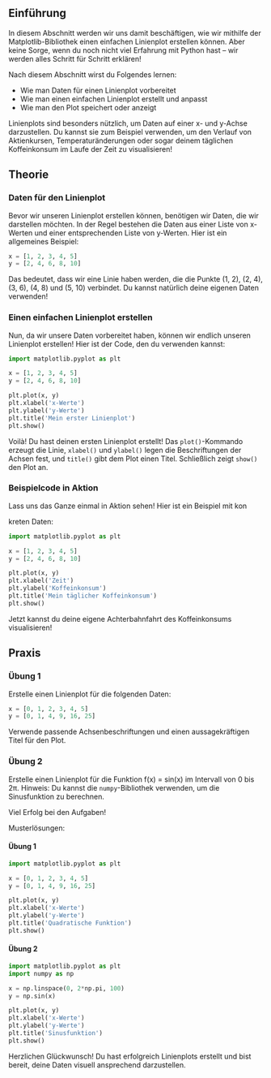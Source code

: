 ## Einführung
In diesem Abschnitt werden wir uns damit beschäftigen, wie wir mithilfe der Matplotlib-Bibliothek einen einfachen Linienplot erstellen können. Aber keine Sorge, wenn du noch nicht viel Erfahrung mit Python hast – wir werden alles Schritt für Schritt erklären!

Nach diesem Abschnitt wirst du Folgendes lernen:
- Wie man Daten für einen Linienplot vorbereitet
- Wie man einen einfachen Linienplot erstellt und anpasst
- Wie man den Plot speichert oder anzeigt

Linienplots sind besonders nützlich, um Daten auf einer x- und y-Achse darzustellen. Du kannst sie zum Beispiel verwenden, um den Verlauf von Aktienkursen, Temperaturänderungen oder sogar deinem täglichen Koffeinkonsum im Laufe der Zeit zu visualisieren!

## Theorie

### Daten für den Linienplot
Bevor wir unseren Linienplot erstellen können, benötigen wir Daten, die wir darstellen möchten. In der Regel bestehen die Daten aus einer Liste von x-Werten und einer entsprechenden Liste von y-Werten. Hier ist ein allgemeines Beispiel:

```python
x = [1, 2, 3, 4, 5]
y = [2, 4, 6, 8, 10]
```

Das bedeutet, dass wir eine Linie haben werden, die die Punkte (1, 2), (2, 4), (3, 6), (4, 8) und (5, 10) verbindet. Du kannst natürlich deine eigenen Daten verwenden!

### Einen einfachen Linienplot erstellen
Nun, da wir unsere Daten vorbereitet haben, können wir endlich unseren Linienplot erstellen! Hier ist der Code, den du verwenden kannst:

```python
import matplotlib.pyplot as plt

x = [1, 2, 3, 4, 5]
y = [2, 4, 6, 8, 10]

plt.plot(x, y)
plt.xlabel('x-Werte')
plt.ylabel('y-Werte')
plt.title('Mein erster Linienplot')
plt.show()
```

Voilà! Du hast deinen ersten Linienplot erstellt! Das `plot()`-Kommando erzeugt die Linie, `xlabel()` und `ylabel()` legen die Beschriftungen der Achsen fest, und `title()` gibt dem Plot einen Titel. Schließlich zeigt `show()` den Plot an.

### Beispielcode in Aktion
Lass uns das Ganze einmal in Aktion sehen! Hier ist ein Beispiel mit kon

kreten Daten:

```python
import matplotlib.pyplot as plt

x = [1, 2, 3, 4, 5]
y = [2, 4, 6, 8, 10]

plt.plot(x, y)
plt.xlabel('Zeit')
plt.ylabel('Koffeinkonsum')
plt.title('Mein täglicher Koffeinkonsum')
plt.show()
```

Jetzt kannst du deine eigene Achterbahnfahrt des Koffeinkonsums visualisieren!

## Praxis

### Übung 1
Erstelle einen Linienplot für die folgenden Daten:

```python
x = [0, 1, 2, 3, 4, 5]
y = [0, 1, 4, 9, 16, 25]
```

Verwende passende Achsenbeschriftungen und einen aussagekräftigen Titel für den Plot.

### Übung 2
Erstelle einen Linienplot für die Funktion f(x) = sin(x) im Intervall von 0 bis 2π. Hinweis: Du kannst die `numpy`-Bibliothek verwenden, um die Sinusfunktion zu berechnen.

Viel Erfolg bei den Aufgaben!

Musterlösungen:

#### Übung 1
```python
import matplotlib.pyplot as plt

x = [0, 1, 2, 3, 4, 5]
y = [0, 1, 4, 9, 16, 25]

plt.plot(x, y)
plt.xlabel('x-Werte')
plt.ylabel('y-Werte')
plt.title('Quadratische Funktion')
plt.show()
```

#### Übung 2
```python
import matplotlib.pyplot as plt
import numpy as np

x = np.linspace(0, 2*np.pi, 100)
y = np.sin(x)

plt.plot(x, y)
plt.xlabel('x-Werte')
plt.ylabel('y-Werte')
plt.title('Sinusfunktion')
plt.show()
```

Herzlichen Glückwunsch! Du hast erfolgreich Linienplots erstellt und bist bereit, deine Daten visuell ansprechend darzustellen.
